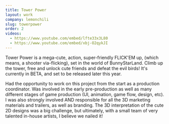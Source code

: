 ```yaml
---
title: Tower Power
layout: work
company: lemonchili
slug: towerpower
order: 2
videos: 
  - https://www.youtube.com/embed/lfte33x3L80
  - https://www.youtube.com/embed/xbj-O2qykJI
---
```

Tower Power is a mega-cute, action, super-friendly FLICK'EM up, (which means, a shooter via-flicking), set in the world of BunnyStarLand. Climb up the tower, free and unlock cute friends and defeat the evil birds! It's currently in BETA, and set to be released later this year.

Had the opportunity to work on this project from the start as a production coordinator. Was involved in the early pre-production as well as many different stages of game production (UI, animation, game flow, design, etc). I was also strongly involved AND responsible for all the 3D marketing materials and trailers, as well as branding. The 3D interpretation of the cute 2D designs was a big challenge, but ultimately, with a small team of very talented in-house artists, I believe we nailed it!